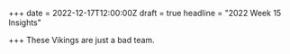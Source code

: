 +++
date = 2022-12-17T12:00:00Z
draft = true
headline = "2022 Week 15 Insights"

+++
These Vikings are just a bad team. 